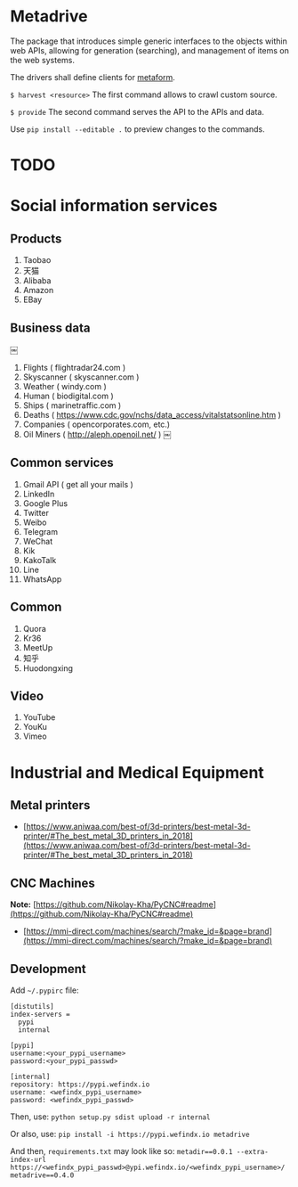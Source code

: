 # Metadrive

The package that introduces simple generic interfaces to the objects within web APIs, allowing for generation (searching), and management of items on the web systems.

The drivers shall define clients for [metaform](https://pypi.org/project/metaform/).

`$ harvest <resource>`
The first command allows to crawl custom source.

`$ provide`
The second command serves the API to the APIs and data.

Use `pip install --editable .` to preview changes to the commands.

# TODO

# Social information services

## Products
1. Taobao
2. 天猫
3. Alibaba
4. Amazon
5. EBay

## Business data
￼
1. Flights ( flightradar24.com )
2. Skyscanner ( skyscanner.com )
3. Weather ( windy.com )
4. Human ( biodigital.com )
5. Ships ( marinetraffic.com )
6. Deaths ( https://www.cdc.gov/nchs/data_access/vitalstatsonline.htm )
7. Companies ( opencorporates.com, etc.)
8. Oil Miners ( http://aleph.openoil.net/ )
￼
## Common services
1. Gmail API ( get all your mails )
2. LinkedIn
3. Google Plus
4. Twitter
5. Weibo
6. Telegram
7. WeChat
8. Kik
9. KakoTalk
10. Line
11. WhatsApp

## Common
1. Quora
2. Kr36
3. MeetUp
4. 知乎
5. Huodongxing

## Video
1. YouTube
2. YouKu
3. Vimeo

# Industrial and Medical Equipment

## Metal printers

- [https://www.aniwaa.com/best-of/3d-printers/best-metal-3d-printer/#The_best_metal_3D_printers_in_2018](https://www.aniwaa.com/best-of/3d-printers/best-metal-3d-printer/#The_best_metal_3D_printers_in_2018)

## CNC Machines

**Note:** [https://github.com/Nikolay-Kha/PyCNC#readme](https://github.com/Nikolay-Kha/PyCNC#readme)

- [https://mmi-direct.com/machines/search/?make_id=&page=brand](https://mmi-direct.com/machines/search/?make_id=&page=brand)

## Development
Add `~/.pypirc` file:

```
[distutils]
index-servers =
  pypi
  internal

[pypi]
username:<your_pypi_username>
password:<your_pypi_passwd>

[internal]
repository: https://pypi.wefindx.io
username: <wefindx_pypi_username>
password: <wefindx_pypi_passwd>
```

Then, use:
`python setup.py sdist upload -r internal`

Or also, use:
`pip install -i https://pypi.wefindx.io metadrive`


And then, `requirements.txt` may look like so:
`
metadir==0.0.1
--extra-index-url https://<wefindx_pypi_passwd>@ypi.wefindx.io/<wefindx_pypi_username>/
metadrive==0.4.0
`
